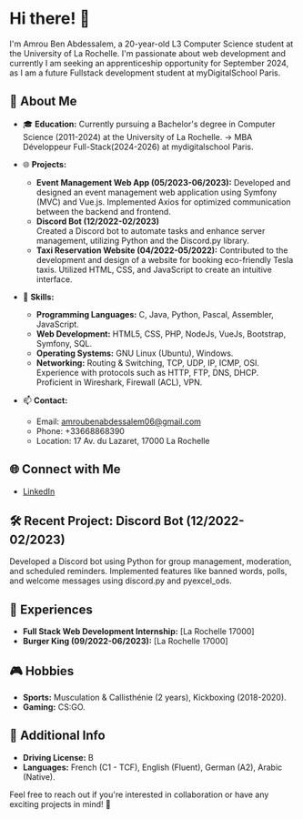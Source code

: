 # Hi there! 👋

I'm Amrou Ben Abdessalem, a 20-year-old L3 Computer Science student at the University of La Rochelle. I'm passionate about web development and currently I am seeking an apprenticeship opportunity for September 2024, as I am a future Fullstack development student at myDigitalSchool Paris.

## 🚀 About Me

- 🎓 **Education:** Currently pursuing a Bachelor's degree in Computer Science (2011-2024) at the University of La Rochelle.
-> MBA Développeur Full-Stack(2024-2026) at mydigitalschool Paris.
  
- 🌐 **Projects:** 
  - **Event Management Web App (05/2023-06/2023):**
    Developed and designed an event management web application using Symfony (MVC) and Vue.js. Implemented Axios for optimized communication between the backend and frontend.
  - **Discord Bot (12/2022-02/2023)**  
    Created a Discord bot to automate tasks and enhance server management, utilizing Python and the Discord.py library.
  - **Taxi Reservation Website (04/2022-05/2022):**
    Contributed to the development and design of a website for booking eco-friendly Tesla taxis. Utilized HTML, CSS, and JavaScript to create an intuitive interface.

- 🌱 **Skills:** 
  - **Programming Languages:** C, Java, Python, Pascal, Assembler, JavaScript.
  - **Web Development:** HTML5, CSS, PHP, NodeJs, VueJs, Bootstrap, Symfony, SQL.
  - **Operating Systems:** GNU Linux (Ubuntu), Windows.
  - **Networking:** Routing & Switching, TCP, UDP, IP, ICMP, OSI. Experience with protocols such as HTTP, FTP, DNS, DHCP. Proficient in Wireshark, Firewall (ACL), VPN.

- 📫 **Contact:** 
  - Email: amroubenabdessalem06@gmail.com
  - Phone: +33668868390
  - Location: 17 Av. du Lazaret, 17000 La Rochelle

## 🌐 Connect with Me

- [LinkedIn](https://www.linkedin.com/in/amrou-ben-abdessalem-8b4324294/)

## 🛠️ Recent Project: Discord Bot (12/2022-02/2023)

Developed a Discord bot using Python for group management, moderation, and scheduled reminders. Implemented features like banned words, polls, and welcome messages using discord.py and pyexcel_ods.

## 🌟 Experiences

- **Full Stack Web Development Internship:** [La Rochelle 17000]
- **Burger King (09/2022-06/2023):** [La Rochelle 17000]

## 🎮 Hobbies

- **Sports:** Musculation & Callisthénie (2 years), Kickboxing (2018-2020).
- **Gaming:** CS:GO.

## 🚗 Additional Info

- **Driving License:** B
- **Languages:** French (C1 - TCF), English (Fluent), German (A2), Arabic (Native).

Feel free to reach out if you're interested in collaboration or have any exciting projects in mind! 🚀
